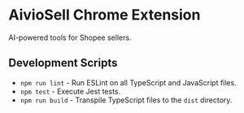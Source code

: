 # AivioSell Chrome Extension

AI-powered tools for Shopee sellers.

## Development Scripts

- `npm run lint` - Run ESLint on all TypeScript and JavaScript files.
- `npm test` - Execute Jest tests.
- `npm run build` - Transpile TypeScript files to the `dist` directory.
